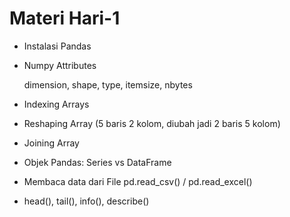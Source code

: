 # Materi Hari-1
* Instalasi Pandas
* Numpy Attributes

  dimension, shape, type, itemsize, nbytes
* Indexing Arrays
* Reshaping Array (5 baris 2 kolom, diubah jadi 2 baris 5 kolom)
* Joining Array
* Objek Pandas: Series vs DataFrame
* Membaca data dari File
  pd.read_csv() / pd.read_excel()
* head(), tail(), info(), describe()
